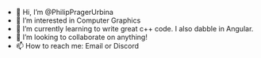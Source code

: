 - 👋 Hi, I’m @PhilipPragerUrbina
- 👀 I’m interested in Computer Graphics
- 🌱 I’m currently learning to write great c++ code. I also dabble in Angular.
- 💞️ I’m looking to collaborate on anything!
- 📫 How to reach me: Email or Discord

<!---
PhilipPragerUrbina/PhilipPragerUrbina is a ✨ special ✨ repository because its `README.md` (this file) appears on your GitHub profile.
You can click the Preview link to take a look at your changes.
--->
